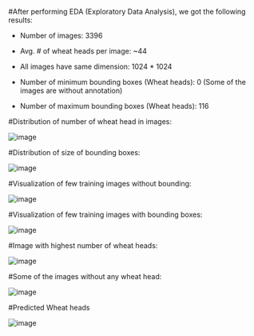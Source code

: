 #After performing EDA (Exploratory Data Analysis), we got the following results:

- Number of images: 3396

- Avg. # of wheat heads per image: ~44

- All images have same dimension: 1024 * 1024

- Number of minimum bounding boxes (Wheat heads): 0 (Some of the images are without annotation)

- Number of maximum bounding boxes (Wheat heads): 116

#Distribution of number of wheat head in images:

![image](https://user-images.githubusercontent.com/80167074/193519925-1b4fe5de-3a51-4a23-aa1d-283f8037db78.png)


#Distribution of size of bounding boxes:

![image](https://user-images.githubusercontent.com/80167074/193520282-ea990c62-08f3-4c43-98fb-4c7a99c0efc3.png)


#Visualization of few training images without bounding:

![image](https://user-images.githubusercontent.com/80167074/193520388-fabef189-df26-457d-ba99-e0342d8e467c.png)


#Visualization of few training images with bounding boxes:

![image](https://user-images.githubusercontent.com/80167074/193520594-1967af5b-cdd0-482b-89a6-af2596c38e0c.png)


#Image with highest number of wheat heads:

![image](https://user-images.githubusercontent.com/80167074/193520654-42453071-099e-4f15-8c8f-72262f46de0a.png)


#Some of the images without any wheat head:

![image](https://user-images.githubusercontent.com/80167074/193520731-97046804-91d7-416c-889b-a8e6c3602339.png)

#Predicted Wheat heads

![image](https://user-images.githubusercontent.com/80167074/195488301-f0cc88ac-1c22-49bf-80f8-8e1e9989fff7.png)


